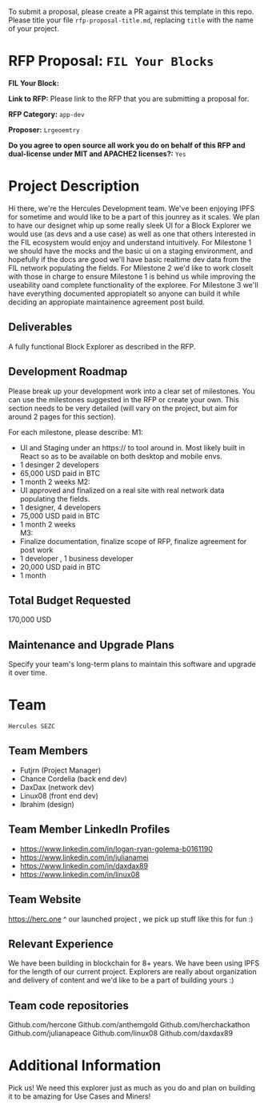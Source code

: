 To submit a proposal, please create a PR against this template in this repo. Please title your file `rfp-proposal-title.md`, replacing `title` with the name of your project.

# RFP Proposal: `FIL Your Blocks`

**FIL Your Block:**

**Link to RFP:** Please link to the RFP that you are submitting a proposal for.

**RFP Category:** `app-dev`

**Proposer:** `Lrgeoemtry`

**Do you agree to open source all work you do on behalf of this RFP and dual-license under MIT and APACHE2 licenses?:** `Yes`

# Project Description

Hi there, we're the Hercules Development team. We've been enjoying IPFS for sometime and would like to be a part of this jounrey as it scales. We plan to have our designet whip up some really sleek UI for a Block Explorer we would use (as devs and a use case) as well as one that others interested in the FIL ecosystem would enjoy and understand intuitively.
For Milestone 1 we should have the mocks and the basic ui on a staging environment, and hopefully if the docs are good we'll have basic realtime dev data from the FIL network populating the fields. 
For Milestone 2 we'd like to work closelt with those in charge to ensure Milestone 1 is behind us while improving the useability oand complete functionality of the exploree. 
For Milestone 3 we'll have everything documented appropiatelt so anyone can build it while deciding an appropiate maintainence agreement post build. 


## Deliverables

A fully functional Block Explorer as described in the RFP.

## Development Roadmap

Please break up your development work into a clear set of milestones. You can use the milestones suggested in the RFP or create your own. This section needs to be very detailed (will vary on the project, but aim for around 2 pages for this section).

For each milestone, please describe:
M1:
- UI and Staging under an https:// to tool around in. Most likely built in React so as to be available on both desktop and mobile envs. 
- 1 desinger 2 developers 
- 65,000 USD paid in BTC 
- 1 month 2 weeks 
M2: 
- UI approved and finalized on a real site with real network data populating the fields.
- 1 designer, 4 developers 
- 75,000 USD paid in BTC 
- 1 month 2 weeks  
M3:
- Finalize documentation, finalize scope of RFP, finalize agreement for post work 
- 1 developer , 1 business developer 
- 20,000 USD paid in BTC 
- 1 month

## Total Budget Requested

170,000 USD 

## Maintenance and Upgrade Plans

Specify your team's long-term plans to maintain this software and upgrade it over time.

# Team

`Hercules SEZC`

## Team Members

- Futjrn (Project Manager)
- Chance Cordelia (back end dev)
- DaxDax (network dev)
- Linux08 (front end dev)
- Ibrahim (design)

## Team Member LinkedIn Profiles

- https://www.linkedin.com/in/logan-ryan-golema-b0161190 
- https://www.linkedin.com/in/julianamei
- https://www.linkedin.com/in/daxdax89
- https://www.linkedin.com/in/linux08


## Team Website

https://herc.one 
^ our launched project , we pick up stuff like this for fun :) 

## Relevant Experience

We have been building in blockchain for 8+ years. We have been using IPFS for the length of our current project. Explorers are really about organization and delivery of content and we'd like to be a part of building yours :) 

## Team code repositories

Github.com/hercone
Github.com/anthemgold
Github.com/herchackathon
Github.com/julianapeace
Github.com/linux08
Github.com/daxdax89

# Additional Information

Pick us! We need this explorer just as much as you do and plan on building it to be amazing for Use Cases and Miners! 
